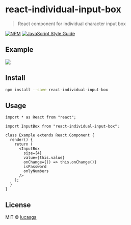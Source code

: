 # react-individual-input-box

> React component for individual character input box

[![NPM](https://img.shields.io/npm/v/react-individual-input-box.svg)](https://www.npmjs.com/package/react-individual-input-box) [![JavaScript Style Guide](https://img.shields.io/badge/code_style-standard-brightgreen.svg)](https://standardjs.com)

## Example

![](react-individual-input-box-eaxmple-gif.gif)



## Install

```bash
npm install --save react-individual-input-box
```

## Usage

```tsx
import * as React from "react";

import InputBox from "react-individual-input-box";

class Example extends React.Component {
  render() {
    return (
      <InputBox
        size={4}
        value={this.value}
        onChange={() => this.onChange()}
        isPassword
        onlyNumbers
      />
    );
  }
}
```

## License

MIT © [lucasga](https://github.com/lucasga)
